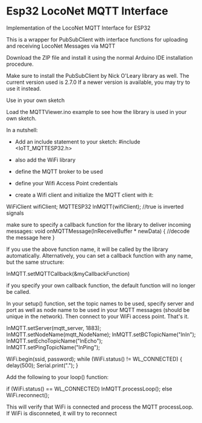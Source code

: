 # Esp32 LocoNet MQTT Interface

Implementation of the LocoNet MQTT Interface for ESP32

This is a wrapper for PubSubClient with interface functions for uploading and receiving LocoNet Messages via MQTT

Download the ZIP file and install it using the normal Arduino IDE installation procedure. 

Make sure to install the PubSubClient by Nick O'Leary library as well. The current version used is 2.7.0 If a newer version is available, you may try to use it instead.

Use in your own sketch

Load the MQTTViewer.ino example to see how the library is used in your own sketch.

In a nutshell:

- Add an include statement to your sketch: #include <IoTT_MQTTESP32.h>
- also add the WiFi library

- define the MQTT broker to be used
- define your Wifi Access Point credentials

- create a Wifi client and initialize the MQTT client with it:

WiFiClient wifiClient;
MQTTESP32 lnMQTT(wifiClient); //true is inverted signals

make sure to specify a callback function for the library to deliver incoming messages:
void onMQTTMessage(lnReceiveBuffer * newData)
{
  //decode the message here
}

If you use the above function name, it will be called by the library automatically. Alternatively, you can set a callback function with any name, but the same structure:

lnMQTT.setMQTTCallback(&myCallbackFunction)

if you specify your own callback function, the default function will no longer be called.

In your setup() function, set the topic names to be used, specify server and port as well as node name to be used in your MQTT messages (should be unique in the network).
Then connect to your WiFi access point. That's it.

  lnMQTT.setServer(mqtt_server, 1883);
  lnMQTT.setNodeName(mqtt_NodeName);
  lnMQTT.setBCTopicName("lnIn");
  lnMQTT.setEchoTopicName("lnEcho");
  lnMQTT.setPingTopicName("lnPing");

  WiFi.begin(ssid, password);
  while (WiFi.status() != WL_CONNECTED) {
      delay(500);
      Serial.print(".");
  }

Add the following to your loop() function:

  if (WiFi.status() == WL_CONNECTED) 
    lnMQTT.processLoop();
  else
    WiFi.reconnect();

This will verify that WiFi is connected and process the MQTT processLoop. If WiFi is disconneted, it will try to reconnect



